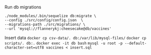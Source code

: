 
Run db migrations
```
./node_modules/.bin/sequelize db:migrate \
--config ./src/config/config.json  \
--migrations-path ./src/migrations/ \
--url 'mysql://flannerykj:cheesecake@db/vaccines'
```

Insert data
`docker cp csv-data/. db:/var/lib/mysql-files/`
`docker cp scripts/. db:.`
`docker exec -it db bash`
`mysql -u root -p --default-character-set=utf8 vaccines < insert.sql`




